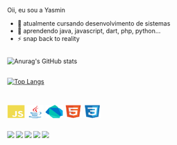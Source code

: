 Oii, eu sou a Yasmin 


- 🔭 atualmente cursando desenvolvimento de sistemas
- 🌱 aprendendo java, javascript, dart, php, python...
- ⚡ snap back to reality

##
![Anurag's GitHub stats](https://github-readme-stats.vercel.app/api?username=yasmincrf&show_icons=true&theme=radical)


##

[![Top Langs](https://github-readme-stats.vercel.app/api/top-langs/?username=yasmincrf&layout=donut&theme=radical)](https://github.com/yasmincrf/github-readme-stats)

##

<div style="display: inline_block"><br>
<img align="center" alt="Yasmin-Js" height="30" width="40" src="https://raw.githubusercontent.com/devicons/devicon/master/icons/javascript/javascript-plain.svg">
<img align="center" alt="Yasmin-Java" height="30" width="40" src="https://raw.githubusercontent.com/devicons/devicon/master/icons/java/java-original.svg">
<img align="center" alt="Yasmin-Dart" height="30" width="40" src="https://raw.githubusercontent.com/devicons/devicon/master/icons/dart/dart-original.svg">
<img align="center" alt="Yasmin-HTML" height="30" width="40" src="https://raw.githubusercontent.com/devicons/devicon/master/icons/html5/html5-original.svg">
<img align="center" alt="Yasmin-CSS" height="30" width="40" src="https://raw.githubusercontent.com/devicons/devicon/master/icons/css3/css3-original.svg">

  
</div>
  
##
   
<div> 
  <a href="https://www.youtube.com/@yasmin_crf" target="_blank"><img src="https://img.shields.io/badge/YouTube-FF0000?style=for-the-badge&logo=youtube&logoColor=white" target="_blank"></a>
  <a href="https://www.instagram.com/yasmin.goncalvesy/" target="_blank"><img src="https://img.shields.io/badge/-Instagram-%23E4405F?style=for-the-badge&logo=instagram&logoColor=white" target="_blank"></a>
 	<a href="https://www.twitch.tv/yasminwthq" target="_blank"><img src="https://img.shields.io/badge/Twitch-9146FF?style=for-the-badge&logo=twitch&logoColor=white" target="_blank"></a> 
  <a href = "mailto:yasmin.goncalves.teixeira.06@gmail.com"><img src="https://img.shields.io/badge/-Gmail-%23333?style=for-the-badge&logo=gmail&logoColor=white" target="_blank"></a>
  <a href="https://www.linkedin.com/in/yasmin-gonçalves-teixeira-137267267/" target="_blank"><img src="https://img.shields.io/badge/-LinkedIn-%230077B5?style=for-the-badge&logo=linkedin&logoColor=white" target="_blank"></a> 
  
</div>
